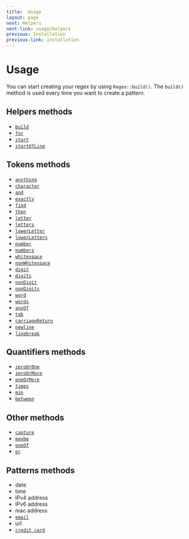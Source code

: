 ```yaml
---
title:  Usage
layout: page
next: Helpers
next-link: usage/helpers
previous: Installation
previous-link: installation
---
```


# Usage

You can start creating your regex by using `Regex::build()`. The `build()` method is used every time you want to create a pattern.

## Helpers methods

- [`build`](usage/helpers#build)
- [`for`](usage/helpers#for)
- [`start`](usage/helpers#start)
- [`startOfLine`](usage/helpers#startofline)

## Tokens methods

- [`anything`](usage/tokens#anything)
- [`character`](usage/tokens#character)
- [`and`](usage/tokens#and)
- [`exactly`](usage/tokens#exactly)
- [`find`](usage/tokens#find)
- [`then`](usage/tokens#then)
- [`letter`](usage/tokens#letter)
- [`letters`](usage/tokens#letters)
- [`lowerLetter`](usage/tokens#lowerletter)
- [`lowerLetters`](usage/tokens#lowerletters)
- [`number`](usage/tokens#number)
- [`numbers`](usage/tokens#numbers)
- [`whitespace`](usage/tokens#whitespace)
- [`nonWhitespace`](usage/tokens#nonwhitespace)
- [`digit`](usage/tokens#digit)
- [`digits`](usage/tokens#digits)
- [`nonDigit`](usage/tokens#nondigit)
- [`nonDigits`](usage/tokens#nondigits)
- [`word`](usage/tokens#word)
- [`words`](usage/tokens#words)
- [`anyOf`](usage/tokens#anyof)
- [`tab`](usage/tokens#tab)
- [`carriageReturn`](usage/tokens#carriagereturn)
- [`newline`](usage/tokens#newline)
- [`linebreak`](usage/tokens#linebreak)

## Quantifiers methods

- [`zeroOrOne`](usage/quantifiers#zeroorone)
- [`zeroOrMore`](usage/quantifiers#zeroormore)
- [`oneOrMore`](usage/quantifiers#oneormore)
- [`times`](usage/quantifiers#times)
- [`min`](usage/quantifiers#min)
- [`between`](usage/quantifiers#between)

## Other methods

- [`capture`](usage/others#capture)
- [`maybe`](usage/others#maybe)
- [`oneOf`](usage/others#oneof)
- [`or`](usage/others#or)

## Patterns methods

- date
- time
- IPv4 address
- IPv6 address
- mac address
- [`email`](usage/patterns#email)
- url
- [`credit card`](usage/patterns#credit-card)
